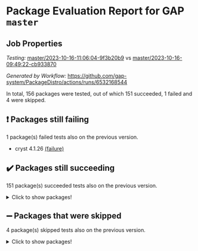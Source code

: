 # Package Evaluation Report for GAP `master`

## Job Properties

*Testing:* [master/2023-10-16-11:06:04-9f3b20b9](https://github.com/gap-system/PackageDistro/blob/data/reports/master/2023-10-16-11:06:04-9f3b20b9) vs [master/2023-10-16-09:49:22-cb933870](https://github.com/gap-system/PackageDistro/blob/data/reports/master/2023-10-16-09:49:22-cb933870)

*Generated by Workflow:* https://github.com/gap-system/PackageDistro/actions/runs/6532168544

In total, 156 packages were tested, out of which 151 succeeded, 1 failed and 4 were skipped.

## :exclamation: Packages still failing

1 package(s) failed tests also on the previous version.
- cryst 4.1.26 [(failure)](https://github.com/gap-system/PackageDistro/actions/runs/6532168544/job/17735630290)

## :heavy_check_mark: Packages still succeeding

151 package(s) succeeded tests also on the previous version.
<details><summary>Click to show packages!</summary>

- 4ti2interface 2023.02-04 [(success)](https://github.com/gap-system/PackageDistro/actions/runs/6532168544/job/17735624872)
- ace 5.6.2 [(success)](https://github.com/gap-system/PackageDistro/actions/runs/6532168544/job/17735625037)
- aclib 1.3.2 [(success)](https://github.com/gap-system/PackageDistro/actions/runs/6532168544/job/17735625310)
- agt 0.3.1 [(success)](https://github.com/gap-system/PackageDistro/actions/runs/6532168544/job/17735625692)
- alnuth 3.2.1 [(success)](https://github.com/gap-system/PackageDistro/actions/runs/6532168544/job/17735625927)
- anupq 3.3.0 [(success)](https://github.com/gap-system/PackageDistro/actions/runs/6532168544/job/17735626158)
- atlasrep 2.1.7 [(success)](https://github.com/gap-system/PackageDistro/actions/runs/6532168544/job/17735626377)
- autodoc 2023.06.19 [(success)](https://github.com/gap-system/PackageDistro/actions/runs/6532168544/job/17735626615)
- automata 1.15 [(success)](https://github.com/gap-system/PackageDistro/actions/runs/6532168544/job/17735626865)
- automgrp 1.3.2 [(success)](https://github.com/gap-system/PackageDistro/actions/runs/6532168544/job/17735627194)
- autpgrp 1.11 [(success)](https://github.com/gap-system/PackageDistro/actions/runs/6532168544/job/17735627414)
- cap 2023.10-06 [(success)](https://github.com/gap-system/PackageDistro/actions/runs/6532168544/job/17735627748)
- caratinterface 2.3.5 [(success)](https://github.com/gap-system/PackageDistro/actions/runs/6532168544/job/17735627988)
- cddinterface 2022.11.01 [(success)](https://github.com/gap-system/PackageDistro/actions/runs/6532168544/job/17735628233)
- circle 1.6.6 [(success)](https://github.com/gap-system/PackageDistro/actions/runs/6532168544/job/17735628470)
- classicpres 1.22 [(success)](https://github.com/gap-system/PackageDistro/actions/runs/6532168544/job/17735628657)
- cohomolo 1.6.11 [(success)](https://github.com/gap-system/PackageDistro/actions/runs/6532168544/job/17735628882)
- congruence 1.2.5 [(success)](https://github.com/gap-system/PackageDistro/actions/runs/6532168544/job/17735629119)
- corelg 1.56 [(success)](https://github.com/gap-system/PackageDistro/actions/runs/6532168544/job/17735629355)
- crime 1.6 [(success)](https://github.com/gap-system/PackageDistro/actions/runs/6532168544/job/17735629638)
- crisp 1.4.6 [(success)](https://github.com/gap-system/PackageDistro/actions/runs/6532168544/job/17735629851)
- crypting 0.10.4 [(success)](https://github.com/gap-system/PackageDistro/actions/runs/6532168544/job/17735630078)
- crystcat 1.1.10 [(success)](https://github.com/gap-system/PackageDistro/actions/runs/6532168544/job/17735630527)
- ctbllib 1.3.6 [(success)](https://github.com/gap-system/PackageDistro/actions/runs/6532168544/job/17735630750)
- cubefree 1.19 [(success)](https://github.com/gap-system/PackageDistro/actions/runs/6532168544/job/17735630976)
- curlinterface 2.3.2 [(success)](https://github.com/gap-system/PackageDistro/actions/runs/6532168544/job/17735631271)
- cvec 2.8.1 [(success)](https://github.com/gap-system/PackageDistro/actions/runs/6532168544/job/17735631492)
- datastructures 0.3.0 [(success)](https://github.com/gap-system/PackageDistro/actions/runs/6532168544/job/17735631713)
- deepthought 1.0.6 [(success)](https://github.com/gap-system/PackageDistro/actions/runs/6532168544/job/17735631936)
- design 1.8 [(success)](https://github.com/gap-system/PackageDistro/actions/runs/6532168544/job/17735632194)
- difsets 2.3.1 [(success)](https://github.com/gap-system/PackageDistro/actions/runs/6532168544/job/17735632571)
- digraphs 1.6.3 [(success)](https://github.com/gap-system/PackageDistro/actions/runs/6532168544/job/17735632841)
- edim 1.3.7 [(success)](https://github.com/gap-system/PackageDistro/actions/runs/6532168544/job/17735633217)
- example 4.3.4 [(success)](https://github.com/gap-system/PackageDistro/actions/runs/6532168544/job/17735633460)
- examplesforhomalg 2023.10-01 [(success)](https://github.com/gap-system/PackageDistro/actions/runs/6532168544/job/17735633714)
- factint 1.6.3 [(success)](https://github.com/gap-system/PackageDistro/actions/runs/6532168544/job/17735634001)
- ferret 1.0.9 [(success)](https://github.com/gap-system/PackageDistro/actions/runs/6532168544/job/17735634264)
- fga 1.5.0 [(success)](https://github.com/gap-system/PackageDistro/actions/runs/6532168544/job/17735634554)
- fining 1.5.6 [(success)](https://github.com/gap-system/PackageDistro/actions/runs/6532168544/job/17735634861)
- float 1.0.3 [(success)](https://github.com/gap-system/PackageDistro/actions/runs/6532168544/job/17735635155)
- format 1.4.3 [(success)](https://github.com/gap-system/PackageDistro/actions/runs/6532168544/job/17735635453)
- forms 1.2.9 [(success)](https://github.com/gap-system/PackageDistro/actions/runs/6532168544/job/17735635713)
- fplsa 1.2.6 [(success)](https://github.com/gap-system/PackageDistro/actions/runs/6532168544/job/17735635956)
- fr 2.4.12 [(success)](https://github.com/gap-system/PackageDistro/actions/runs/6532168544/job/17735636200)
- francy 2.0.3 [(success)](https://github.com/gap-system/PackageDistro/actions/runs/6532168544/job/17735636486)
- fwtree 1.3 [(success)](https://github.com/gap-system/PackageDistro/actions/runs/6532168544/job/17735636722)
- gapdoc 1.6.6 [(success)](https://github.com/gap-system/PackageDistro/actions/runs/6532168544/job/17735637100)
- gauss 2023.02-04 [(success)](https://github.com/gap-system/PackageDistro/actions/runs/6532168544/job/17735637457)
- gaussforhomalg 2023.10-01 [(success)](https://github.com/gap-system/PackageDistro/actions/runs/6532168544/job/17735637740)
- gbnp 1.0.5 [(success)](https://github.com/gap-system/PackageDistro/actions/runs/6532168544/job/17735637998)
- generalizedmorphismsforcap 2023.08-02 [(success)](https://github.com/gap-system/PackageDistro/actions/runs/6532168544/job/17735638205)
- genss 1.6.8 [(success)](https://github.com/gap-system/PackageDistro/actions/runs/6532168544/job/17735638410)
- gradedmodules 2023.09-01 [(success)](https://github.com/gap-system/PackageDistro/actions/runs/6532168544/job/17735638703)
- gradedringforhomalg 2023.08-01 [(success)](https://github.com/gap-system/PackageDistro/actions/runs/6532168544/job/17735638921)
- grape 4.9.0 [(success)](https://github.com/gap-system/PackageDistro/actions/runs/6532168544/job/17735639173)
- groupoids 1.73 [(success)](https://github.com/gap-system/PackageDistro/actions/runs/6532168544/job/17735639430)
- grpconst 2.6.4 [(success)](https://github.com/gap-system/PackageDistro/actions/runs/6532168544/job/17735639690)
- guarana 0.96.3 [(success)](https://github.com/gap-system/PackageDistro/actions/runs/6532168544/job/17735639976)
- guava 3.18 [(success)](https://github.com/gap-system/PackageDistro/actions/runs/6532168544/job/17735640170)
- hap 1.60 [(success)](https://github.com/gap-system/PackageDistro/actions/runs/6532168544/job/17735640392)
- hapcryst 0.1.15 [(success)](https://github.com/gap-system/PackageDistro/actions/runs/6532168544/job/17735640641)
- hecke 1.5.3 [(success)](https://github.com/gap-system/PackageDistro/actions/runs/6532168544/job/17735640914)
- help 3.5 [(success)](https://github.com/gap-system/PackageDistro/actions/runs/6532168544/job/17735641134)
- homalg 2023.10-01 [(success)](https://github.com/gap-system/PackageDistro/actions/runs/6532168544/job/17735641392)
- homalgtocas 2023.08-01 [(success)](https://github.com/gap-system/PackageDistro/actions/runs/6532168544/job/17735641807)
- idrel 2.45 [(success)](https://github.com/gap-system/PackageDistro/actions/runs/6532168544/job/17735642033)
- images 1.3.1 [(success)](https://github.com/gap-system/PackageDistro/actions/runs/6532168544/job/17735642255)
- intpic 0.3.0 [(success)](https://github.com/gap-system/PackageDistro/actions/runs/6532168544/job/17735642508)
- io 4.8.2 [(success)](https://github.com/gap-system/PackageDistro/actions/runs/6532168544/job/17735642782)
- io_forhomalg 2023.02-04 [(success)](https://github.com/gap-system/PackageDistro/actions/runs/6532168544/job/17735643144)
- irredsol 1.4.4 [(success)](https://github.com/gap-system/PackageDistro/actions/runs/6532168544/job/17735643525)
- json 2.1.1 [(success)](https://github.com/gap-system/PackageDistro/actions/runs/6532168544/job/17735643936)
- jupyterkernel 1.5.0 [(success)](https://github.com/gap-system/PackageDistro/actions/runs/6532168544/job/17735644181)
- jupyterviz 1.5.6 [(success)](https://github.com/gap-system/PackageDistro/actions/runs/6532168544/job/17735644548)
- kan 1.36 [(success)](https://github.com/gap-system/PackageDistro/actions/runs/6532168544/job/17735644807)
- kbmag 1.5.11 [(success)](https://github.com/gap-system/PackageDistro/actions/runs/6532168544/job/17735645047)
- laguna 3.9.6 [(success)](https://github.com/gap-system/PackageDistro/actions/runs/6532168544/job/17735645336)
- liealgdb 2.2.1 [(success)](https://github.com/gap-system/PackageDistro/actions/runs/6532168544/job/17735645570)
- liepring 2.8 [(success)](https://github.com/gap-system/PackageDistro/actions/runs/6532168544/job/17735645796)
- liering 2.4.2 [(success)](https://github.com/gap-system/PackageDistro/actions/runs/6532168544/job/17735646006)
- linearalgebraforcap 2023.10-03 [(success)](https://github.com/gap-system/PackageDistro/actions/runs/6532168544/job/17735646228)
- localizeringforhomalg 2023.10-01 [(success)](https://github.com/gap-system/PackageDistro/actions/runs/6532168544/job/17735646444)
- loops 3.4.3 [(success)](https://github.com/gap-system/PackageDistro/actions/runs/6532168544/job/17735646698)
- lpres 1.0.3 [(success)](https://github.com/gap-system/PackageDistro/actions/runs/6532168544/job/17735646923)
- majoranaalgebras 1.5.1 [(success)](https://github.com/gap-system/PackageDistro/actions/runs/6532168544/job/17735647138)
- mapclass 1.4.6 [(success)](https://github.com/gap-system/PackageDistro/actions/runs/6532168544/job/17735647381)
- matgrp 0.70 [(success)](https://github.com/gap-system/PackageDistro/actions/runs/6532168544/job/17735647633)
- matricesforhomalg 2023.10-01 [(success)](https://github.com/gap-system/PackageDistro/actions/runs/6532168544/job/17735647988)
- modisom 2.5.4 [(success)](https://github.com/gap-system/PackageDistro/actions/runs/6532168544/job/17735648271)
- modulepresentationsforcap 2023.10-01 [(success)](https://github.com/gap-system/PackageDistro/actions/runs/6532168544/job/17735648527)
- modules 2023.10-01 [(success)](https://github.com/gap-system/PackageDistro/actions/runs/6532168544/job/17735648785)
- monoidalcategories 2023.08-11 [(success)](https://github.com/gap-system/PackageDistro/actions/runs/6532168544/job/17735649029)
- nconvex 2022.09-01 [(success)](https://github.com/gap-system/PackageDistro/actions/runs/6532168544/job/17735649289)
- nilmat 1.4.2 [(success)](https://github.com/gap-system/PackageDistro/actions/runs/6532168544/job/17735649603)
- nock 1.5 [(success)](https://github.com/gap-system/PackageDistro/actions/runs/6532168544/job/17735649844)
- normalizinterface 1.3.6 [(success)](https://github.com/gap-system/PackageDistro/actions/runs/6532168544/job/17735650112)
- nq 2.5.10 [(success)](https://github.com/gap-system/PackageDistro/actions/runs/6532168544/job/17735650512)
- numericalsgps 1.3.1 [(success)](https://github.com/gap-system/PackageDistro/actions/runs/6532168544/job/17735650762)
- openmath 11.5.3 [(success)](https://github.com/gap-system/PackageDistro/actions/runs/6532168544/job/17735651095)
- orb 4.9.0 [(success)](https://github.com/gap-system/PackageDistro/actions/runs/6532168544/job/17735651399)
- packagemanager 1.4.1 [(success)](https://github.com/gap-system/PackageDistro/actions/runs/6532168544/job/17735651611)
- patternclass 2.4.3 [(success)](https://github.com/gap-system/PackageDistro/actions/runs/6532168544/job/17735651853)
- permut 2.0.4 [(success)](https://github.com/gap-system/PackageDistro/actions/runs/6532168544/job/17735652262)
- polenta 1.3.10 [(success)](https://github.com/gap-system/PackageDistro/actions/runs/6532168544/job/17735652514)
- polymaking 0.8.7 [(success)](https://github.com/gap-system/PackageDistro/actions/runs/6532168544/job/17735652744)
- primgrp 3.4.4 [(success)](https://github.com/gap-system/PackageDistro/actions/runs/6532168544/job/17735653084)
- profiling 2.5.4 [(success)](https://github.com/gap-system/PackageDistro/actions/runs/6532168544/job/17735653295)
- qpa 1.34 [(success)](https://github.com/gap-system/PackageDistro/actions/runs/6532168544/job/17735653512)
- quagroup 1.8.3 [(success)](https://github.com/gap-system/PackageDistro/actions/runs/6532168544/job/17735653763)
- radiroot 2.9 [(success)](https://github.com/gap-system/PackageDistro/actions/runs/6532168544/job/17735653978)
- rcwa 4.7.1 [(success)](https://github.com/gap-system/PackageDistro/actions/runs/6532168544/job/17735654229)
- rds 1.8 [(success)](https://github.com/gap-system/PackageDistro/actions/runs/6532168544/job/17735654472)
- recog 1.4.2 [(success)](https://github.com/gap-system/PackageDistro/actions/runs/6532168544/job/17735654718)
- repndecomp 1.3.0 [(success)](https://github.com/gap-system/PackageDistro/actions/runs/6532168544/job/17735654936)
- repsn 3.1.1 [(success)](https://github.com/gap-system/PackageDistro/actions/runs/6532168544/job/17735655204)
- resclasses 4.7.3 [(success)](https://github.com/gap-system/PackageDistro/actions/runs/6532168544/job/17735655493)
- ringsforhomalg 2023.09-01 [(success)](https://github.com/gap-system/PackageDistro/actions/runs/6532168544/job/17735655810)
- sco 2023.08-01 [(success)](https://github.com/gap-system/PackageDistro/actions/runs/6532168544/job/17735656232)
- scscp 2.4.1 [(success)](https://github.com/gap-system/PackageDistro/actions/runs/6532168544/job/17735656487)
- semigroups 5.3.2 [(success)](https://github.com/gap-system/PackageDistro/actions/runs/6532168544/job/17735656761)
- sglppow 2.3 [(success)](https://github.com/gap-system/PackageDistro/actions/runs/6532168544/job/17735657059)
- sgpviz 0.999.5 [(success)](https://github.com/gap-system/PackageDistro/actions/runs/6532168544/job/17735657300)
- simpcomp 2.1.14 [(success)](https://github.com/gap-system/PackageDistro/actions/runs/6532168544/job/17735657553)
- singular 2023.02.09 [(success)](https://github.com/gap-system/PackageDistro/actions/runs/6532168544/job/17735657843)
- sl2reps 1.1 [(success)](https://github.com/gap-system/PackageDistro/actions/runs/6532168544/job/17735658094)
- sla 1.5.3 [(success)](https://github.com/gap-system/PackageDistro/actions/runs/6532168544/job/17735658333)
- smallgrp 1.5.3 [(success)](https://github.com/gap-system/PackageDistro/actions/runs/6532168544/job/17735658695)
- smallsemi 0.6.13 [(success)](https://github.com/gap-system/PackageDistro/actions/runs/6532168544/job/17735659035)
- sonata 2.9.6 [(success)](https://github.com/gap-system/PackageDistro/actions/runs/6532168544/job/17735659286)
- sophus 1.27 [(success)](https://github.com/gap-system/PackageDistro/actions/runs/6532168544/job/17735659557)
- sotgrps 1.2 [(success)](https://github.com/gap-system/PackageDistro/actions/runs/6532168544/job/17735659812)
- spinsym 1.5.2 [(success)](https://github.com/gap-system/PackageDistro/actions/runs/6532168544/job/17735660075)
- standardff 1.0 [(success)](https://github.com/gap-system/PackageDistro/actions/runs/6532168544/job/17735660299)
- symbcompcc 1.3.2 [(success)](https://github.com/gap-system/PackageDistro/actions/runs/6532168544/job/17735660546)
- thelma 1.3 [(success)](https://github.com/gap-system/PackageDistro/actions/runs/6532168544/job/17735660806)
- tomlib 1.2.9 [(success)](https://github.com/gap-system/PackageDistro/actions/runs/6532168544/job/17735661031)
- toolsforhomalg 2023.10-01 [(success)](https://github.com/gap-system/PackageDistro/actions/runs/6532168544/job/17735661268)
- toric 1.9.5 [(success)](https://github.com/gap-system/PackageDistro/actions/runs/6532168544/job/17735661437)
- toricvarieties 2022.07.13 [(success)](https://github.com/gap-system/PackageDistro/actions/runs/6532168544/job/17735661615)
- transgrp 3.6.4 [(success)](https://github.com/gap-system/PackageDistro/actions/runs/6532168544/job/17735661893)
- ugaly 4.1.3 [(success)](https://github.com/gap-system/PackageDistro/actions/runs/6532168544/job/17735662120)
- unipot 1.5 [(success)](https://github.com/gap-system/PackageDistro/actions/runs/6532168544/job/17735662338)
- unitlib 4.2.0 [(success)](https://github.com/gap-system/PackageDistro/actions/runs/6532168544/job/17735662552)
- utils 0.84 [(success)](https://github.com/gap-system/PackageDistro/actions/runs/6532168544/job/17735662764)
- uuid 0.7 [(success)](https://github.com/gap-system/PackageDistro/actions/runs/6532168544/job/17735662949)
- walrus 0.9991 [(success)](https://github.com/gap-system/PackageDistro/actions/runs/6532168544/job/17735663192)
- wedderga 4.10.4 [(success)](https://github.com/gap-system/PackageDistro/actions/runs/6532168544/job/17735663490)
- xmod 2.91 [(success)](https://github.com/gap-system/PackageDistro/actions/runs/6532168544/job/17735663694)
- xmodalg 1.23 [(success)](https://github.com/gap-system/PackageDistro/actions/runs/6532168544/job/17735663920)
- yangbaxter 0.10.3 [(success)](https://github.com/gap-system/PackageDistro/actions/runs/6532168544/job/17735664168)
- zeromqinterface 0.14 [(success)](https://github.com/gap-system/PackageDistro/actions/runs/6532168544/job/17735664442)
</details>

## :heavy_minus_sign: Packages that were skipped

4 package(s) skipped tests also on the previous version.
<details><summary>Click to show packages!</summary>

- browse 1.8.21 [(skipped)](https://github.com/gap-system/PackageDistro/actions/runs/6532168544/job/17734836411)
- itc 1.5.1 [(skipped)](https://github.com/gap-system/PackageDistro/actions/runs/6532168544/job/17734836411)
- polycyclic 2.16 [(skipped)](https://github.com/gap-system/PackageDistro/actions/runs/6532168544/job/17734836411)
- xgap 4.31 [(skipped)](https://github.com/gap-system/PackageDistro/actions/runs/6532168544/job/17734836411)
</details>

